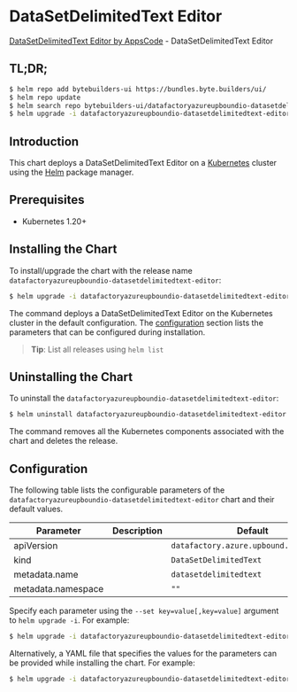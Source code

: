 # DataSetDelimitedText Editor

[DataSetDelimitedText Editor by AppsCode](https://byte.builders) - DataSetDelimitedText Editor

## TL;DR;

```bash
$ helm repo add bytebuilders-ui https://bundles.byte.builders/ui/
$ helm repo update
$ helm search repo bytebuilders-ui/datafactoryazureupboundio-datasetdelimitedtext-editor --version=v0.4.18
$ helm upgrade -i datafactoryazureupboundio-datasetdelimitedtext-editor bytebuilders-ui/datafactoryazureupboundio-datasetdelimitedtext-editor -n default --create-namespace --version=v0.4.18
```

## Introduction

This chart deploys a DataSetDelimitedText Editor on a [Kubernetes](http://kubernetes.io) cluster using the [Helm](https://helm.sh) package manager.

## Prerequisites

- Kubernetes 1.20+

## Installing the Chart

To install/upgrade the chart with the release name `datafactoryazureupboundio-datasetdelimitedtext-editor`:

```bash
$ helm upgrade -i datafactoryazureupboundio-datasetdelimitedtext-editor bytebuilders-ui/datafactoryazureupboundio-datasetdelimitedtext-editor -n default --create-namespace --version=v0.4.18
```

The command deploys a DataSetDelimitedText Editor on the Kubernetes cluster in the default configuration. The [configuration](#configuration) section lists the parameters that can be configured during installation.

> **Tip**: List all releases using `helm list`

## Uninstalling the Chart

To uninstall the `datafactoryazureupboundio-datasetdelimitedtext-editor`:

```bash
$ helm uninstall datafactoryazureupboundio-datasetdelimitedtext-editor -n default
```

The command removes all the Kubernetes components associated with the chart and deletes the release.

## Configuration

The following table lists the configurable parameters of the `datafactoryazureupboundio-datasetdelimitedtext-editor` chart and their default values.

|     Parameter      | Description |                      Default                      |
|--------------------|-------------|---------------------------------------------------|
| apiVersion         |             | <code>datafactory.azure.upbound.io/v1beta1</code> |
| kind               |             | <code>DataSetDelimitedText</code>                 |
| metadata.name      |             | <code>datasetdelimitedtext</code>                 |
| metadata.namespace |             | <code>""</code>                                   |


Specify each parameter using the `--set key=value[,key=value]` argument to `helm upgrade -i`. For example:

```bash
$ helm upgrade -i datafactoryazureupboundio-datasetdelimitedtext-editor bytebuilders-ui/datafactoryazureupboundio-datasetdelimitedtext-editor -n default --create-namespace --version=v0.4.18 --set apiVersion=datafactory.azure.upbound.io/v1beta1
```

Alternatively, a YAML file that specifies the values for the parameters can be provided while
installing the chart. For example:

```bash
$ helm upgrade -i datafactoryazureupboundio-datasetdelimitedtext-editor bytebuilders-ui/datafactoryazureupboundio-datasetdelimitedtext-editor -n default --create-namespace --version=v0.4.18 --values values.yaml
```
